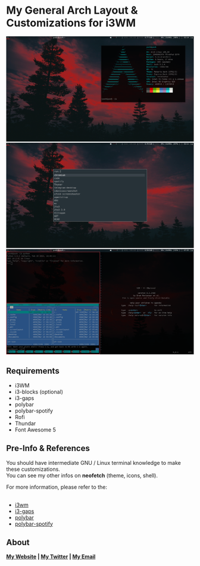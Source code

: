 # My General Arch Layout & Customizations for i3WM


![](screenshots/screenshot1.png)
![](screenshots/screenshot2.png)
![](screenshots/screenshot4.png)


## Requirements

* i3WM
* i3-blocks (optional)
* i3-gaps
* polybar
* polybar-spotify
* Rofi
* Thundar
* Font Awesome 5


## Pre-Info & References

You should have intermediate GNU / Linux terminal knowledge to make these customizations.<br>
You can see my other infos on <b>neofetch</b> (theme, icons, shell).

For more information, please refer to the: </br></br> 
* [i3wm](https://i3wm.org/docs/userguide.html) </br> 
* [i3-gaps](https://github.com/Airblader/i3/wiki/installation) <br> 
* [polybar](https://github.com/polybar/polybar/wiki) </br> 
* [polybar-spotify](https://github.com/Jvanrhijn/polybar-spotify) </br> 

<b><b>
## About

[My Website](http://yusufgurel.site) | [My Twitter](https://twitter.com/itisgurel) | [My Email](mailto:yusufgurel@outlook.com)

